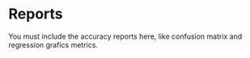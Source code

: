 # Reports
You must include the accuracy reports here, like confusion matrix and regression grafics metrics.
